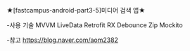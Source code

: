 ★[fastcampus-android-part3-5]미디어 검색 앱★

-사용 기술
MVVM
LiveData
Retrofit
RX
Debounce
Zip
Mockito

-참고
https://blog.naver.com/aom2382
